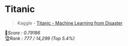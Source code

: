 # Titanic
> Kaggle - [Titanic - Machine Learning from Disaster](https://www.kaggle.com/competitions/titanic)

💯*Score : 0.79186* <br>
🏆*Rank : 777 / 14,299 (Top 5.4%)*
